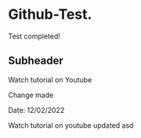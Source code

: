 # Github-Test. 
Test completed!

## Subheader
Watch tutorial on Youtube

Change made

Date: 12/02/2022

Watch tutorial on youtube updated
asd